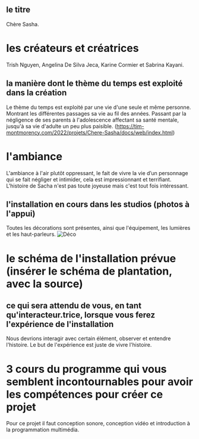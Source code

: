 
## le titre
Chère Sasha.

# les créateurs et créatrices
Trish Nguyen, Angelina De Silva Jeca, Karine Cormier et Sabrina Kayani.

## la manière dont le thème du temps est exploité dans la création
Le thème du temps est exploité par une vie d'une seule et même personne. Montrant les différentes passages sa vie au fil des années. Passant par la négligence de ses parents à l'adolescence affectant sa santé mentale, jusqu'à sa vie d'adulte un peu plus paisible.
(https://tim-montmorency.com/2022/projets/Chere-Sasha/docs/web/index.html)

# l'ambiance
L'ambiance à l'air plutôt oppressant, le fait de vivre la vie d’un personnage qui se fait négliger et intimider, cela est impressionnant et terrifiant. L'histoire de Sacha n'est pas toute joyeuse mais c'est tout fois intéressant.

## l'installation en cours dans les studios (photos à l'appui)
Toutes les décorations sont présentes, ainsi que l'équipement, les lumières et les haut-parleurs. 
![Déco](medias/déco.pngé)

# le schéma de l'installation prévue (insérer le schéma de plantation, avec la source)


## ce qui sera attendu de vous, en tant qu'interacteur.trice, lorsque vous ferez l'expérience de l'installation
Nous devrions interagir avec certain élément, observer et entendre l'histoire. Le but de l'expérience est juste de vivre l'histoire.

# 3 cours du programme qui vous semblent incontournables pour avoir les compétences pour créer ce projet
Pour ce projet il faut conception sonore, conception vidéo et introduction à la programmation multimédia.
